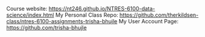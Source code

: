 Course website: https://nt246.github.io/NTRES-6100-data-science/index.html
My Personal Class Repo: https://github.com/therkildsen-class/ntres-6100-assignments-trisha-bhujle
My User Account Page: https://github.com/trisha-bhujle
